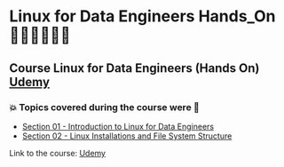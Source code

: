 # Linux for Data Engineers Hands_On 👩🏻‍💻🤯🤖💽
## Course Linux for Data Engineers (Hands On)  [Udemy](https://www.udemy.com/course/linux-for-data-engineers-hands-on/)
### 💥 Topics covered during the course were 🚀
- [Section 01 - Introduction to Linux for Data Engineers]()
- [Section 02 - Linux Installations and File System Structure](https://github.com/romulovieira777/Linux_for_Data_Engineers_Hands_On/tree/main/Section_02_Linux_Installations_and_File_System_Structure)

Link to the course: [Udemy](https://www.udemy.com/course/linux-for-data-engineers-hands-on/)
